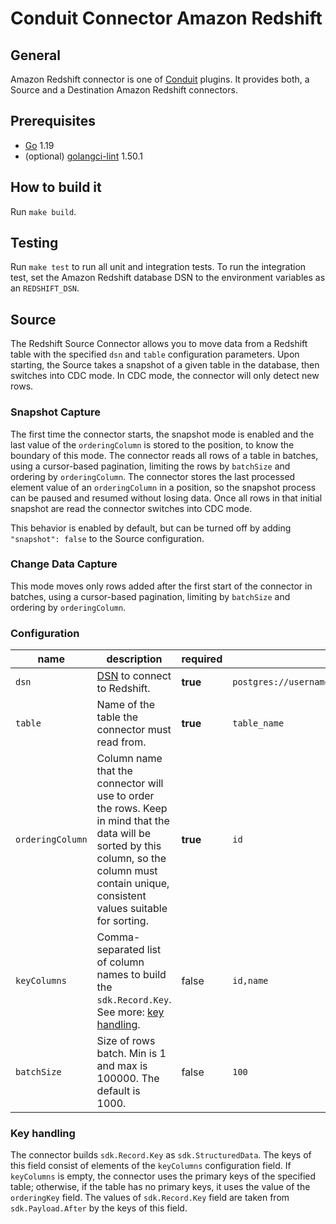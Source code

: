 # Conduit Connector Amazon Redshift

## General

Amazon Redshift connector is one of [Conduit](https://github.com/ConduitIO/conduit) plugins. It provides both, a Source
and a Destination Amazon Redshift connectors.

## Prerequisites

- [Go](https://go.dev/) 1.19
- (optional) [golangci-lint](https://github.com/golangci/golangci-lint) 1.50.1

## How to build it

Run `make build`.

## Testing

Run `make test` to run all unit and integration tests. To run the integration test, set the Amazon Redshift database DSN
to the environment variables as an `REDSHIFT_DSN`.

## Source

The Redshift Source Connector allows you to move data from a Redshift table with the specified `dsn` and `table`
configuration parameters. Upon starting, the Source takes a snapshot of a given table in the database, then switches
into CDC mode. In CDC mode, the connector will only detect new rows.

### Snapshot Capture

The first time the connector starts, the snapshot mode is enabled and the last value of the `orderingColumn` is stored
to the position, to know the boundary of this mode. The connector reads all rows of a table in batches, using a
cursor-based pagination, limiting the rows by `batchSize` and ordering by `orderingColumn`. The connector stores the
last processed element value of an `orderingColumn` in a position, so the snapshot process can be paused and resumed
without losing data. Once all rows in that initial snapshot are read the connector switches into CDC mode.

This behavior is enabled by default, but can be turned off by adding `"snapshot": false` to the Source configuration.

### Change Data Capture

This mode moves only rows added after the first start of the connector in batches, using a cursor-based pagination,
limiting by `batchSize` and ordering by `orderingColumn`.

### Configuration

| name             | description                                                                                                                                                                                     | required | example                                               |
|------------------|-------------------------------------------------------------------------------------------------------------------------------------------------------------------------------------------------|----------|-------------------------------------------------------|
| `dsn`            | [DSN](https://en.wikipedia.org/wiki/Data_source_name) to connect to Redshift.                                                                                                                   | **true** | `postgres://username:password@endpoint:5439/database` |
| `table`          | Name of the table the connector must read from.                                                                                                                                                 | **true** | `table_name`                                          |
| `orderingColumn` | Column name that the connector will use to order the rows. Keep in mind that the data will be sorted by this column, so the column must contain unique, consistent values suitable for sorting. | **true** | `id`                                                  |
| `keyColumns`     | Comma-separated list of column names to build the `sdk.Record.Key`. See more: [key handling](#key-handling).                                                                                    | false    | `id,name`                                             |
| `batchSize`      | Size of rows batch. Min is 1 and max is 100000. The default is 1000.                                                                                                                            | false    | `100`                                                 |

### Key handling

The connector builds `sdk.Record.Key` as `sdk.StructuredData`. The keys of this field consist of elements of
the `keyColumns` configuration field. If `keyColumns` is empty, the connector uses the primary keys of the specified
table; otherwise, if the table has no primary keys, it uses the value of the `orderingKey` field. The values
of `sdk.Record.Key` field are taken from `sdk.Payload.After` by the keys of this field.
